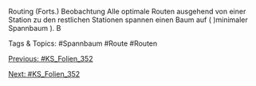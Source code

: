 Routing (Forts.)
Beobachtung
Alle optimale Routen ausgehend von einer Station zu den restlichen Stationen
spannen einen Baum auf ( )minimaler Spannbaum ).
B

   Tags & Topics:
   #Spannbaum
   #Route
   #Routen

[Previous: #KS_Folien_352](KS_Folien_352.md)

[Next: #KS_Folien_352](KS_Folien_352.md)